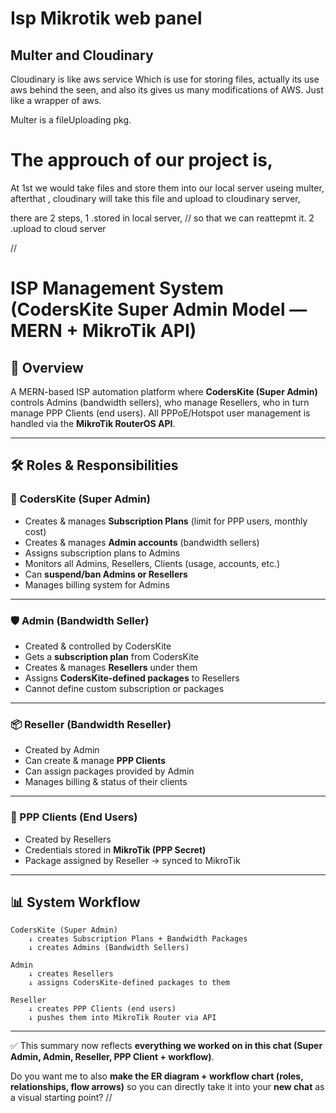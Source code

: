 # Isp Mikrotik web panel

## Multer and Cloudinary

Cloudinary is like aws service Which is use for storing files, actually its use aws behind the seen, and also its gives us many modifications of AWS. Just like a wrapper of aws.

Multer is a fileUploading pkg.

# The approuch of our project is,

At 1st we would take files and store them into our local server useing multer,
afterthat , cloudinary will take this file and upload to cloudinary server,

there are 2 steps,
1 .stored in local server, // so that we can reattepmt it.
2 .upload to cloud server

//

# **ISP Management System (CodersKite Super Admin Model — MERN + MikroTik API)**

## **🎯 Overview**

A MERN-based ISP automation platform where **CodersKite (Super Admin)** controls Admins (bandwidth sellers), who manage Resellers, who in turn manage PPP Clients (end users).
All PPPoE/Hotspot user management is handled via the **MikroTik RouterOS API**.

---

## **🛠 Roles & Responsibilities**

### **👑 CodersKite (Super Admin)**

- Creates & manages **Subscription Plans** (limit for PPP users, monthly cost)
- Creates & manages **Admin accounts** (bandwidth sellers)
- Assigns subscription plans to Admins
- Monitors all Admins, Resellers, Clients (usage, accounts, etc.)
- Can **suspend/ban Admins or Resellers**
- Manages billing system for Admins

---

### **🛡 Admin (Bandwidth Seller)**

- Created & controlled by CodersKite
- Gets a **subscription plan** from CodersKite
- Creates & manages **Resellers** under them
- Assigns **CodersKite-defined packages** to Resellers
- Cannot define custom subscription or packages

---

### **📦 Reseller (Bandwidth Reseller)**

- Created by Admin
- Can create & manage **PPP Clients**
- Can assign packages provided by Admin
- Manages billing & status of their clients

---

### **👥 PPP Clients (End Users)**

- Created by Resellers
- Credentials stored in **MikroTik (PPP Secret)**
- Package assigned by Reseller → synced to MikroTik

---

## **📊 System Workflow**

```
CodersKite (Super Admin)
    ↓ creates Subscription Plans + Bandwidth Packages
    ↓ creates Admins (Bandwidth Sellers)

Admin
    ↓ creates Resellers
    ↓ assigns CodersKite-defined packages to them

Reseller
    ↓ creates PPP Clients (end users)
    ↓ pushes them into MikroTik Router via API
```

---

✅ This summary now reflects **everything we worked on in this chat (Super Admin, Admin, Reseller, PPP Client + workflow)**.

Do you want me to also **make the ER diagram + workflow chart (roles, relationships, flow arrows)** so you can directly take it into your **new chat** as a visual starting point?
//
